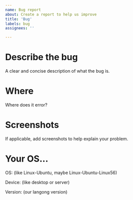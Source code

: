 ```yaml
---
name: Bug report
about: Create a report to help us improve
title: 'Bug'
labels: bug
assignees: ''

---
```


# Describe the bug

A clear and concise description of what the bug is.

# Where 

Where does it error?

# Screenshots

If applicable, add screenshots to help explain your problem.

# Your OS...

OS: (like Linux-Ubuntu, maybe Linux-Ubuntu-Linux56)

Device: (like desktop or server)

Version: (our langong version)
